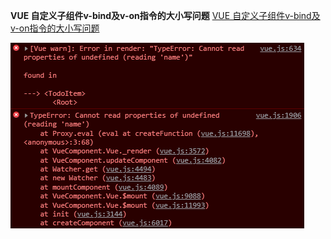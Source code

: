 **VUE 自定义子组件v-bind及v-on指令的大小写问题**
[VUE 自定义子组件v-bind及v-on指令的大小写问题](https://blog.csdn.net/yunhuaikong/article/details/95206060)


![VUE 自定义子组件v-bind及v-on指令的大小写问题](../imgs/vue%E8%87%AA%E5%AE%9A%E4%B9%89%E5%AD%90%E7%BB%84%E4%BB%B6%E5%A4%A7%E5%B0%8F%E5%86%99%E9%97%AE%E9%A2%98.png)